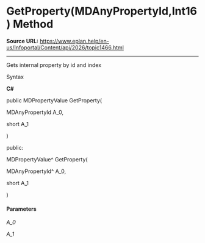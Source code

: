 # GetProperty(MDAnyPropertyId,Int16) Method

**Source URL:** https://www.eplan.help/en-us/Infoportal/Content/api/2026/topic1466.html

---

Gets internal property by id and index

Syntax

**C#**



public MDPropertyValue GetProperty( 

   MDAnyPropertyId A_0,

   short A_1

)

public:

MDPropertyValue^ GetProperty( 

   MDAnyPropertyId^ A_0,

   short A_1

)


#### Parameters

*A\_0*


*A\_1*
